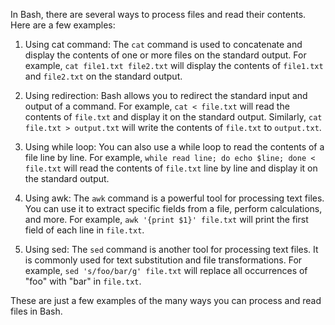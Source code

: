 

In Bash, there are several ways to process files and read their contents. Here are a few examples:

1. Using cat command: The `cat` command is used to concatenate and display the contents of one or more files on the standard output. For example, `cat file1.txt file2.txt` will display the contents of `file1.txt` and `file2.txt` on the standard output.

2. Using redirection: Bash allows you to redirect the standard input and output of a command. For example, `cat < file.txt` will read the contents of `file.txt` and display it on the standard output. Similarly, `cat file.txt > output.txt` will write the contents of `file.txt` to `output.txt`.

3. Using while loop: You can also use a while loop to read the contents of a file line by line. For example, `while read line; do echo $line; done < file.txt` will read the contents of `file.txt` line by line and display it on the standard output.

4. Using awk: The `awk` command is a powerful tool for processing text files. You can use it to extract specific fields from a file, perform calculations, and more. For example, `awk '{print $1}' file.txt` will print the first field of each line in `file.txt`.

5. Using sed: The `sed` command is another tool for processing text files. It is commonly used for text substitution and file transformations. For example, `sed 's/foo/bar/g' file.txt` will replace all occurrences of "foo" with "bar" in `file.txt`.

These are just a few examples of the many ways you can process and read files in Bash.